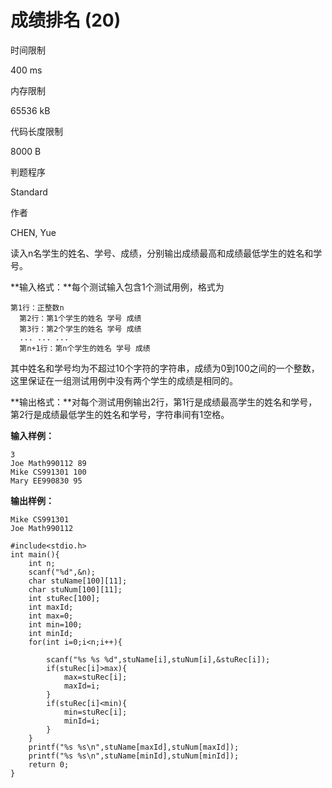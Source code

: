 # 成绩排名 \(20\)

时间限制

400 ms

内存限制

65536 kB

代码长度限制

8000 B

判题程序

Standard

作者

CHEN, Yue

读入n名学生的姓名、学号、成绩，分别输出成绩最高和成绩最低学生的姓名和学号。

**输入格式：**每个测试输入包含1个测试用例，格式为

```
第1行：正整数n
  第2行：第1个学生的姓名 学号 成绩
  第3行：第2个学生的姓名 学号 成绩
  ... ... ...
  第n+1行：第n个学生的姓名 学号 成绩
```

其中姓名和学号均为不超过10个字符的字符串，成绩为0到100之间的一个整数，这里保证在一组测试用例中没有两个学生的成绩是相同的。

**输出格式：**对每个测试用例输出2行，第1行是成绩最高学生的姓名和学号，第2行是成绩最低学生的姓名和学号，字符串间有1空格。

**输入样例：**

```
3
Joe Math990112 89
Mike CS991301 100
Mary EE990830 95
```

**输出样例：**

```
Mike CS991301
Joe Math990112
```





```
#include<stdio.h>
int main(){
    int n;
    scanf("%d",&n);
    char stuName[100][11];
    char stuNum[100][11];
    int stuRec[100];
    int maxId;
    int max=0;
    int min=100;
    int minId;
    for(int i=0;i<n;i++){

        scanf("%s %s %d",stuName[i],stuNum[i],&stuRec[i]);
        if(stuRec[i]>max){
            max=stuRec[i];
            maxId=i;
        }
        if(stuRec[i]<min){
            min=stuRec[i];
            minId=i;
        }
    }
    printf("%s %s\n",stuName[maxId],stuNum[maxId]);
    printf("%s %s\n",stuName[minId],stuNum[minId]);
    return 0;
}

```